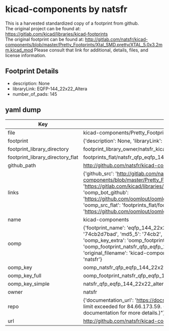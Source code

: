 # kicad-components by natsfr  
This is a harvested standardized copy of a footprint from github.  
The original project can be found at:  
https://gitlab.com/kicad/libraries/kicad-footprints  
The original footprint can be found at:
http://gitlab.com/natsfr/kicad-components/blob/master/Pretty_Footprints/Xtal_SMD.pretty/XTAL_5.0x3.2mm.kicad_mod
Please consult that link for additional, details, files, and license information.  
## Footprint Details
* description: None  
* libraryLink: EQFP-144_22x22_Altera  
* number_of_pads: 145  
## yaml dump  
| Key | Value |  
| --- | --- |  
| file | kicad-components/Pretty_Footprints/QFP.pretty/EQFP-144_22x22_Altera.kicad_mod |  
| footprint | {'description': None, 'libraryLink': 'EQFP-144_22x22_Altera', 'number_of_pads': 145} |  
| footprint_library_directory | footprint_library_owner/natsfr_kicad-components |  
| footprint_library_directory_flat | footprints_flat/natsfr_qfp_eqfp_144_22x22_altera/working |  
| github_path | http://github.com/natsfr/kicad-components/blob/master/Pretty_Footprints/QFP.pretty/EQFP-144_22x22_Altera.kicad_mod |  
| links | {'github_src': 'http://gitlab.com/natsfr/kicad-components/blob/master/Pretty_Footprints/Xtal_SMD.pretty/XTAL_5.0x3.2mm.kicad_mod', 'github_src_repo': 'https://gitlab.com/kicad/libraries/kicad-footprints', 'oomp_bot': 'footprints/natsfr_qfp_eqfp_144_22x22_altera/working', 'oomp_bot_github': 'https://github.com/oomlout/oomlout_oomp_footprint_bot/tree/main/footprints/natsfr_qfp_eqfp_144_22x22_altera/working', 'oomp_src_flat': 'footprints_flat/footprints_flat/natsfr_qfp_eqfp_144_22x22_altera/working', 'oomp_src_flat_github': 'https://github.com/oomlout/oomlout_oomp_footprint_src/tree/main/footprints_flat/natsfr_qfp_eqfp_144_22x22_altera/working'} |  
| name | kicad-components |  
| oomp | {'footprint_name': 'eqfp_144_22x22_altera', 'library_name': 'qfp', 'md5': '74cb2d7badf8ed0085014a8915853cc9', 'md5_10': '74cb2d7bad', 'md5_5': '74cb2', 'md5_6': '74cb2d', 'oomp_key': 'oomp_natsfr_qfp_eqfp_144_22x22_altera', 'oomp_key_extra': 'oomp_footprint_natsfr_qfp_eqfp_144_22x22_altera', 'oomp_key_full': 'oomp_footprint_natsfr_qfp_eqfp_144_22x22_altera_74cb2d', 'oomp_key_simple': 'natsfr_qfp_eqfp_144_22x22_altera', 'original_filename': 'kicad-components/Pretty_Footprints/QFP.pretty/EQFP-144_22x22_Altera.kicad_mod', 'owner_name': 'natsfr'} |  
| oomp_key | oomp_natsfr_qfp_eqfp_144_22x22_altera |  
| oomp_key_full | oomp_footprint_natsfr_qfp_eqfp_144_22x22_altera |  
| oomp_key_simple | natsfr_qfp_eqfp_144_22x22_altera |  
| owner | natsfr |  
| repo | {'documentation_url': 'https://docs.github.com/rest/overview/resources-in-the-rest-api#rate-limiting', 'message': "API rate limit exceeded for 84.66.173.59. (But here's the good news: Authenticated requests get a higher rate limit. Check out the documentation for more details.)"} |  
| url | http://github.com/natsfr/kicad-components |  


